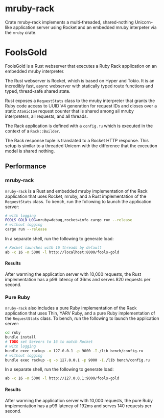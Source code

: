 # mruby-rack

Crate mruby-rack implements a multi-threaded, shared-nothing Unicorn-like
application server using Rocket and an embedded mruby interpeter via the
`mruby` crate.

# FoolsGold

FoolsGold is a Rust webserver that executes a Ruby Rack application on an
embedded mruby interpreter.

The Rust webserver is Rocket, which is based on Hyper and Tokio. It is an
incredibly fast, async webserver with statically typed route functions and
typed, thread-safe shared state.

Rust exposes a `RequestStats` class to the mruby interpreter that grants the
Ruby code access to UUID V4 generation for request IDs and closes over a static
`AtomicI64` request counter that is shared among all mruby interpreters, all
requests, and all threads.

The Rack application is defined with a `config.ru` which is executed in the
context of a `Rack::Builder`.

The Rack response tuple is translated to a Rocket HTTP response. This setup is
similar to a threaded Unicorn with the difference that the execution model is
shared nothing.

## Performance

### mruby-rack

`mruby-rack` is a Rust and embedded mruby implementation of the Rack application
that uses Rocket, mruby, and a Rust implementation of the `RequestStats` class.
To bench, run the following to launch the application server:

```sh
# with logging
FOOLS_GOLD_LOG=mruby=debug,rocket=info cargo run --release
# without logging
cargo run --release
```

In a separate shell, run the following to generate load:

```sh
# Rocket launches with 16 threads by default
ab -c 16 -n 5000 -l http://localhost:8000/fools-gold
```

#### Results

After warming the application server with 10,000 requests, the Rust
implementation has a p99 latency of 36ms and serves 820 requests per second.

### Pure Ruby

`mruby-rack` also includes a pure Ruby implementation of the Rack application
that uses Thin, YARV Ruby, and a pure Ruby implementation of the `RequestStats`
class. To bench, run the following to launch the application server:

```sh
cd ruby
bundle install
# TODO set Servers to 16 to match Rocket
# with logging
bundle exec rackup -o 127.0.0.1 -p 9000 -I./lib bench/config.ru
# without logging
bundle exec rackup -q -o 127.0.0.1 -p 9000 -I./lib bench/config.ru
```

In a separate shell, run the following to generate load:

```sh
ab -c 16 -n 5000 -l http://127.0.0.1:9000/fools-gold
```

#### Results

After warming the application server with 10,000 requests, the pure Ruby
implementation has a p99 latency of 192ms and serves 140 requests per second.
